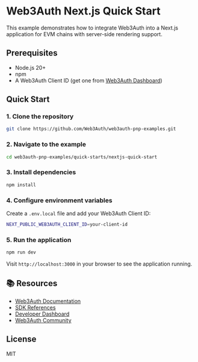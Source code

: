 # Web3Auth Next.js Quick Start

This example demonstrates how to integrate Web3Auth into a Next.js application for EVM chains with server-side rendering support.

## Prerequisites
- Node.js 20+
- npm
- A Web3Auth Client ID (get one from [Web3Auth Dashboard](https://dashboard.web3auth.io))

## Quick Start

### 1. Clone the repository
```bash
git clone https://github.com/Web3Auth/web3auth-pnp-examples.git
```

### 2. Navigate to the example
```bash
cd web3auth-pnp-examples/quick-starts/nextjs-quick-start
```

### 3. Install dependencies
```bash
npm install
```

### 4. Configure environment variables
Create a `.env.local` file and add your Web3Auth Client ID:
```bash
NEXT_PUBLIC_WEB3AUTH_CLIENT_ID=your-client-id
```

### 5. Run the application
```bash
npm run dev
```

Visit `http://localhost:3000` in your browser to see the application running.

## 📚 Resources

- [Web3Auth Documentation](https://web3auth.io/docs)
- [SDK References](https://web3auth.io/docs/sdk)
- [Developer Dashboard](https://dashboard.web3auth.io)
- [Web3Auth Community](https://web3auth.io/community)

## License
MIT
